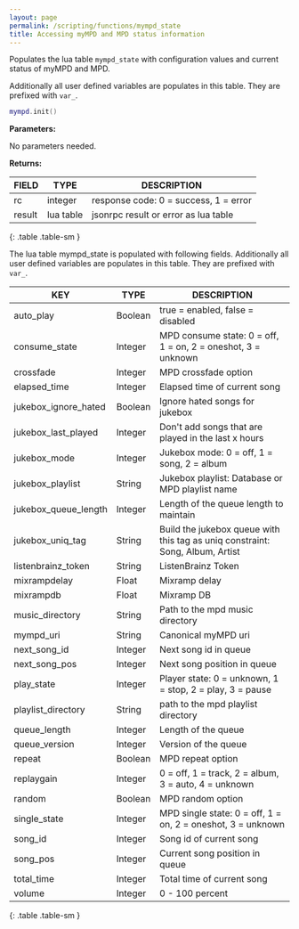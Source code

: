 ```yaml
---
layout: page
permalink: /scripting/functions/mympd_state
title: Accessing myMPD and MPD status information
---
```


Populates the lua table `mympd_state` with configuration values and current status of myMPD and MPD.

Additionally all user defined variables are populates in this table. They are prefixed with `var_`.

```lua
mympd.init()
```

**Parameters:**

No parameters needed.

**Returns:**

| FIELD | TYPE | DESCRIPTION |
| ----- | ---- | ----------- |
| rc | integer | response code: 0 = success, 1 = error |
| result | lua table | jsonrpc result or error as lua table |
{: .table .table-sm }

The lua table mympd_state is populated with following fields. Additionally all user defined variables are populates in this table. They are prefixed with `var_`.

| KEY | TYPE | DESCRIPTION |
| --- | ---- | ----------- |
| auto_play | Boolean | true = enabled, false = disabled |
| consume_state | Integer | MPD consume state: 0 = off, 1 = on, 2 = oneshot, 3 = unknown |
| crossfade | Integer | MPD crossfade option |
| elapsed_time | Integer | Elapsed time of current song |
| jukebox_ignore_hated | Boolean | Ignore hated songs for jukebox |
| jukebox_last_played | Integer | Don't add songs that are played in the last x hours |
| jukebox_mode | Integer | Jukebox mode: 0 = off, 1 = song, 2 = album |
| jukebox_playlist | String | Jukebox playlist: Database or MPD playlist name |
| jukebox_queue_length | Integer | Length of the queue length to maintain |
| jukebox_uniq_tag | String | Build the jukebox queue with this tag as uniq constraint: Song, Album, Artist |
| listenbrainz_token | String | ListenBrainz Token |
| mixrampdelay | Float | Mixramp delay |
| mixrampdb | Float | Mixramp DB |
| music_directory | String | Path to the mpd music directory |
| mympd_uri | String | Canonical myMPD uri |
| next_song_id | Integer | Next song id in queue |
| next_song_pos | Integer | Next song position in queue |
| play_state | Integer | Player state: 0 = unknown, 1 = stop, 2 = play, 3 = pause |
| playlist_directory | String | path to the mpd playlist directory |
| queue_length | Integer | Length of the queue |
| queue_version | Integer | Version of the queue |
| repeat | Boolean | MPD repeat option |
| replaygain | Integer | 0 = off, 1 = track, 2 = album, 3 = auto, 4 = unknown |
| random | Boolean | MPD random option |
| single_state | Integer | MPD single state: 0 = off, 1 = on, 2 = oneshot, 3 = unknown |
| song_id | Integer | Song id of current song |
| song_pos | Integer | Current song position in queue |
| total_time | Integer | Total time of current song |
| volume | Integer | 0 - 100 percent |
{: .table .table-sm }
